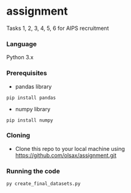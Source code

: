 # assignment

Tasks 1, 2, 3, 4, 5, 6 for AIPS recruitment


### Language
Python 3.x

### Prerequisites

- pandas library
```
pip install pandas
```
- numpy library
```
pip install numpy
```

### Cloning
- Clone this repo to your local machine using https://github.com/olsax/assignment.git

### Running the code

```
py create_final_datasets.py
```
